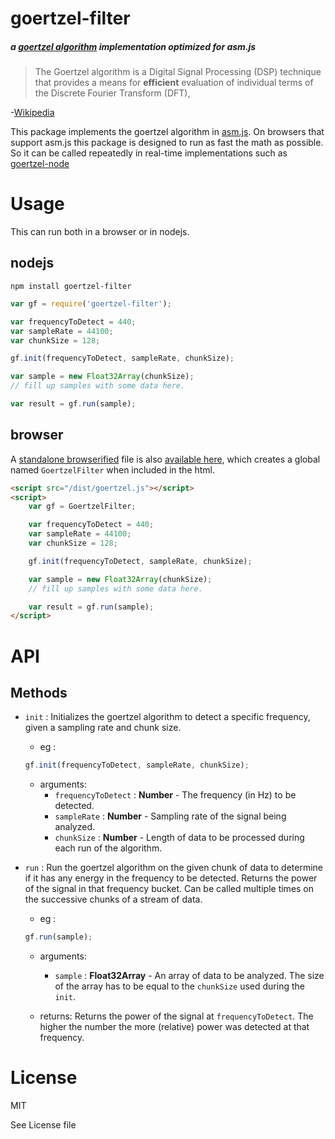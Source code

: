 # goertzel-filter

##### a [goertzel algorithm](https://en.wikipedia.org/wiki/Goertzel_algorithm) implementation optimized for asm.js

> The Goertzel algorithm is a Digital Signal Processing (DSP) technique that provides a means for __efficient__ evaluation of individual terms of the Discrete Fourier Transform (DFT),

-[Wikipedia](https://en.wikipedia.org/wiki/Goertzel_algorithm)

This package implements the goertzel algorithm in [asm.js](https://en.wikipedia.org/wiki/Asm.js). On browsers that support asm.js this package is designed to run as fast the math as possible. So it can be called repeatedly in real-time implementations such as [goertzel-node](https://github.com/notthetup/goertzel-node)

# Usage

This can run both in a browser or in nodejs.

## nodejs

`npm install goertzel-filter`

```js
var gf = require('goertzel-filter');

var frequencyToDetect = 440;
var sampleRate = 44100;
var chunkSize = 128;

gf.init(frequencyToDetect, sampleRate, chunkSize);

var sample = new Float32Array(chunkSize);
// fill up samples with some data here.

var result = gf.run(sample);

```

## browser

A [standalone browserified](http://www.forbeslindesay.co.uk/post/46324645400/standalone-browserify-builds) file is also [available here](https://github.com/notthetup/goertzel-filter/blob/master/dist/goertzel.js), which creates a global named `GoertzelFilter` when included in the html.

```html
<script src="/dist/goertzel.js"></script>
<script>
	var gf = GoertzelFilter;

	var frequencyToDetect = 440;
	var sampleRate = 44100;
	var chunkSize = 128;

	gf.init(frequencyToDetect, sampleRate, chunkSize);

	var sample = new Float32Array(chunkSize);
	// fill up samples with some data here.

	var result = gf.run(sample);
</script>
```


# API

## Methods

- `init` : Initializes the goertzel algorithm to detect a specific frequency, given a sampling rate and chunk size.
	- eg :
	```js
	gf.init(frequencyToDetect, sampleRate, chunkSize);
	```
	- arguments:
		- `frequencyToDetect` : __Number__ - The frequency (in Hz) to be detected.
		- `sampleRate` : __Number__ - Sampling rate of the signal being analyzed.
		- `chunkSize` : __Number__ - Length of data to be processed during each run of the algorithm.

- `run` : Run the goertzel algorithm on the given chunk of data to determine if it has any energy in the frequency to be detected. Returns the power of the signal in that frequency bucket. Can be called multiple times on the successive chunks of a stream of data.
	- eg :
	```js
	gf.run(sample);
	```
	- arguments:
		- `sample` : __Float32Array__ - An array of data to be analyzed. The size of the array has to be equal to the `chunkSize` used during the `init`.

  - returns: Returns the power of the signal at `frequencyToDetect`. The higher the number the more (relative) power was detected at that frequency.


# License

MIT

See License file
